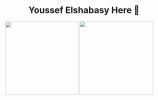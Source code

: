 <h1 align="center">Youssef Elshabasy Here 👋</h1>
<div>
  <img src="https://github-readme-stats.vercel.app/api?username=juke-duke&theme=blue-green" style="height:234px"/>
  <img src="https://github-readme-stats.vercel.app/api/top-langs/?username=juke-duke&theme=dark" style="height:235px"/>
</div>
